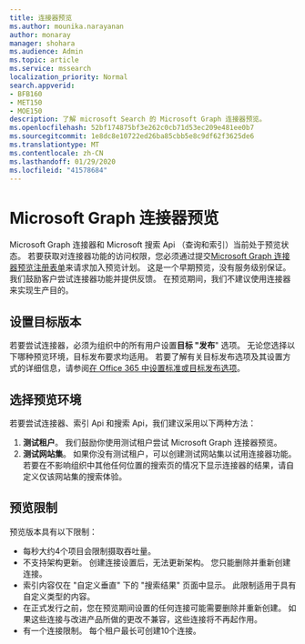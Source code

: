 ```yaml
---
title: 连接器预览
ms.author: mounika.narayanan
author: monaray
manager: shohara
ms.audience: Admin
ms.topic: article
ms.service: mssearch
localization_priority: Normal
search.appverid:
- BFB160
- MET150
- MOE150
description: 了解 microsoft Search 的 Microsoft Graph 连接器预览。
ms.openlocfilehash: 52bf174875bf3e262c0cb71d53ec209e481ee0b7
ms.sourcegitcommit: 1e8dc8e10722ed26ba85cbb5e8c9df62f3625de6
ms.translationtype: MT
ms.contentlocale: zh-CN
ms.lasthandoff: 01/29/2020
ms.locfileid: "41578684"
---
```

# <a name="microsoft-graph-connectors-preview"></a>Microsoft Graph 连接器预览

Microsoft Graph 连接器和 Microsoft 搜索 Api （查询和索引）当前处于预览状态。 若要获取对连接器功能的访问权限，您必须通过提交<a href="https://forms.office.com/Pages/ResponsePage.aspx?id=v4j5cvGGr0GRqy180BHbRxWYgu82J_RFnMMATAS6_chUNVYwNU1CMDNZUDBSSDZKWVo2RDJDRjRLQi4u" target="_blank">Microsoft Graph 连接器预览注册表单</a>来请求加入预览计划。 这是一个早期预览，没有服务级别保证。 我们鼓励客户尝试连接器功能并提供反馈。 在预览期间，我们不建议使用连接器来实现生产目的。

## <a name="set-up-targeted-release"></a>设置目标版本
若要尝试连接器，必须为组织中的所有用户设置**目标 "发布**" 选项。 无论您选择以下哪种预览环境，目标发布要求均适用。
若要了解有关目标发布选项及其设置方式的详细信息，请参阅<a href="https://docs.microsoft.com/office365/admin/manage/release-options-in-office-365?view=o365-worldwide" target="_blank">在 Office 365 中设置标准或目标发布选项</a>。

## <a name="choose-a-preview-environment"></a>选择预览环境 
若要尝试连接器、索引 Api 和搜索 Api，我们建议采用以下两种方法：
1. **测试租户**。  我们鼓励你使用测试租户尝试 Microsoft Graph 连接器预览。
2. **测试网站集**。 如果你没有测试租户，可以创建测试网站集以试用连接器功能。 若要在不影响组织中其他任何位置的搜索页的情况下显示连接器的结果，请自定义仅该网站集的搜索体验。

## <a name="preview-limitations"></a>预览限制
预览版本具有以下限制： 
* 每秒大约4个项目会限制摄取吞吐量。
* 不支持架构更新。 创建连接设置后，无法更新架构。 您只能删除并重新创建连接。
* 索引内容仅在 "自定义垂直" 下的 "搜索结果" 页面中显示。 此限制适用于具有自定义类型的内容。
* 在正式发行之前，您在预览期间设置的任何连接可能需要删除并重新创建。 如果这些连接与改进产品所做的更改不兼容，这些连接将不再起作用。
* 有一个连接限制。 每个租户最长可创建10个连接。
